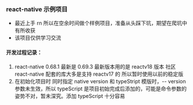 ### react-native 示例项目

- 最近上手 rn 所以在空余时间做个样例项目，准备从头踩下坑，期望在爬坑中有所收获
- 该项目仅供学习交流

#### 开发过程记录：

1. react-native 0.68.1 最新是 0.69.3 最新版本用的是 reactv18 版本 社区 react-native 配套的库大多是支持 reactv17 的 所以暂时使用以前的稳定版
2. 在初始化项目时 同时指定 native version 和 typeStript 模版时，-- version 参数未生效，所以 typeScript 是项目初始完成后添加的，可能是命令参数的姿势不对，暂未深究。添加 typeScript 十分容易
